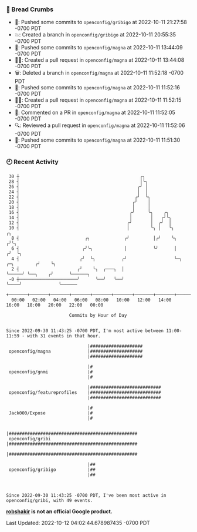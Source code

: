 ### 🍞 Bread Crumbs

 * 🚢: Pushed some commits to `openconfig/gribigo` at 2022-10-11 21:27:58 -0700 PDT
 * 💥: Created a branch in `openconfig/gribigo` at 2022-10-11 20:55:35 -0700 PDT
 * 🚢: Pushed some commits to `openconfig/magna` at 2022-10-11 13:44:09 -0700 PDT
 * ✍🏼: Created a pull request in `openconfig/magna` at 2022-10-11 13:44:08 -0700 PDT
 * 🗑: Deleted a branch in `openconfig/magna` at 2022-10-11 11:52:18 -0700 PDT
 * 🚢: Pushed some commits to `openconfig/magna` at 2022-10-11 11:52:16 -0700 PDT
 * ✍🏼: Created a pull request in `openconfig/magna` at 2022-10-11 11:52:15 -0700 PDT
 * 💬: Commented on a PR in  `openconfig/magna` at 2022-10-11 11:52:05 -0700 PDT
 * 🔍: Reviewed a pull request in  `openconfig/magna` at 2022-10-11 11:52:06 -0700 PDT
 * 🚢: Pushed some commits to `openconfig/magna` at 2022-10-11 11:51:30 -0700 PDT

### 🕘 Recent Activity
```
 30 ┼                                              ╭╮
 28 ┤                                              │╰╮
 26 ┤                                             ╭╯ │
 24 ┤                                             │  │
 22 ┤                                            ╭╯  ╰╮
 20 ┤                                           ╭╯    │
 18 ┤                                           │     │
 16 ┤                                          ╭╯     ╰╮    ╭╮
 14 ┤                                          │       │   ╭╯╰╮
 12 ┤                                         ╭╯       │  ╭╯  │
 10 ┤                                         │        ╰╮ │   ╰╮                      ╭╮
  8 ┤                         ╭╮             ╭╯         │╭╯    ╰╮                    ╭╯╰╮
  6 ┤                        ╭╯╰╮            │          ╰╯      │                   ╭╯  ╰╮
  4 ┤                       ╭╯  ╰╮          ╭╯                  ╰─╮     ╭─╮        ╭╯    ╰╮
  2 ┤                      ╭╯    ╰╮  ╭───╮  │                     ╰─────╯ ╰──╮    ╭╯      ╰──────╮
 -0 ┼──────────────────────╯      ╰──╯   ╰──╯                                ╰────╯              ╰──────
    +───────+───────+───────+───────+───────+───────+───────+───────+───────+───────+───────+───────+────
  00:00   02:00   04:00   06:00   08:00   10:00   12:00   14:00   16:00   18:00   20:00   22:00   00:00   

						Commits by Hour of Day


Since 2022-09-30 11:43:25 -0700 PDT, I'm most active between 11:00-11:59 - with 31 events in that hour.

```



```
                               |####################
 openconfig/magna              |####################
                               |####################

                               |#
 openconfig/gnmi               |#
                               |#

                               |###########################
 openconfig/featureprofiles    |###########################
                               |###########################

                               |#
 Jack000/Expose                |#
                               |#

                               |#################################################
 openconfig/gribi              |#################################################
                               |#################################################

                               |##
 openconfig/gribigo            |##
                               |##



Since 2022-09-30 11:43:25 -0700 PDT, I've been most active in openconfig/gribi, with 49 events.

```
**[robshakir](mailto:robjs@google.com) is not an official Google product.**  


Last Updated: 2022-10-12 04:02:44.678987435 -0700 PDT
